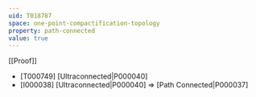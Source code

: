 ```yaml
---
uid: T018787
space: one-point-compactification-topology
property: path-connected
value: true
---
```

[[Proof]]

* [T000749] [Ultraconnected|P000040]
* [I000038] [Ultraconnected|P000040] => [Path Connected|P000037]


